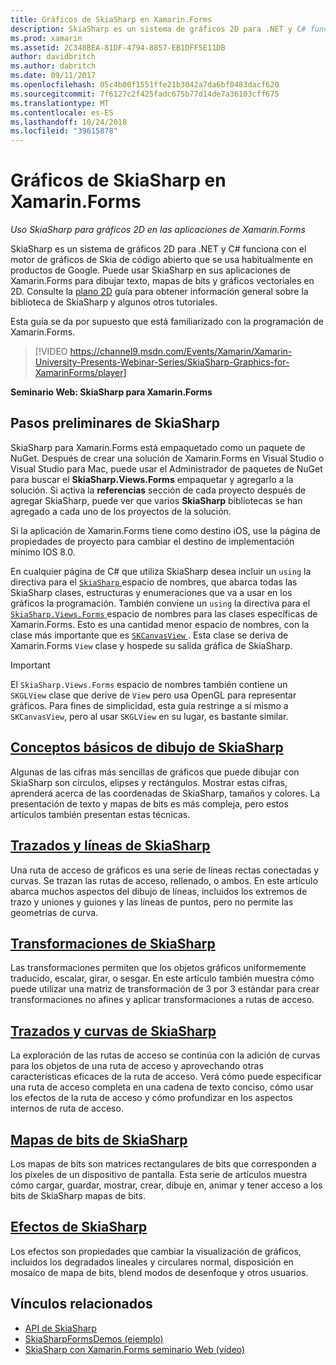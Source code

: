 ```yaml
---
title: Gráficos de SkiaSharp en Xamarin.Forms
description: SkiaSharp es un sistema de gráficos 2D para .NET y C# funciona con el motor de gráficos de Skia de código abierto que se usa habitualmente en productos de Google. Esta guía explica cómo usar SkiaSharp para gráficos 2D en las aplicaciones de Xamarin.Forms.
ms.prod: xamarin
ms.assetid: 2C348BEA-81DF-4794-8857-EB1DFF5E11DB
author: davidbritch
ms.author: dabritch
ms.date: 09/11/2017
ms.openlocfilehash: 05c4b00f1551ffe21b3042a7da6bf0483dacf620
ms.sourcegitcommit: 7f6127c2f425fadc675b77d14de7a36103cff675
ms.translationtype: MT
ms.contentlocale: es-ES
ms.lasthandoff: 10/24/2018
ms.locfileid: "39615878"
---
```

# <a name="skiasharp-graphics-in-xamarinforms"></a>Gráficos de SkiaSharp en Xamarin.Forms

_Uso SkiaSharp para gráficos 2D en las aplicaciones de Xamarin.Forms_

SkiaSharp es un sistema de gráficos 2D para .NET y C# funciona con el motor de gráficos de Skia de código abierto que se usa habitualmente en productos de Google. Puede usar SkiaSharp en sus aplicaciones de Xamarin.Forms para dibujar texto, mapas de bits y gráficos vectoriales en 2D. Consulte la [plano 2D](~/graphics-games/skiasharp/index.md) guía para obtener información general sobre la biblioteca de SkiaSharp y algunos otros tutoriales.

Esta guía se da por supuesto que está familiarizado con la programación de Xamarin.Forms.

> [!VIDEO https://channel9.msdn.com/Events/Xamarin/Xamarin-University-Presents-Webinar-Series/SkiaSharp-Graphics-for-XamarinForms/player]

**Seminario Web: SkiaSharp para Xamarin.Forms**

## <a name="skiasharp-preliminaries"></a>Pasos preliminares de SkiaSharp

SkiaSharp para Xamarin.Forms está empaquetado como un paquete de NuGet. Después de crear una solución de Xamarin.Forms en Visual Studio o Visual Studio para Mac, puede usar el Administrador de paquetes de NuGet para buscar el **SkiaSharp.Views.Forms** empaquetar y agregarlo a la solución. Si activa la **referencias** sección de cada proyecto después de agregar SkiaSharp, puede ver que varios **SkiaSharp** bibliotecas se han agregado a cada uno de los proyectos de la solución.

Si la aplicación de Xamarin.Forms tiene como destino iOS, use la página de propiedades de proyecto para cambiar el destino de implementación mínimo IOS 8.0.

En cualquier página de C# que utiliza SkiaSharp desea incluir un `using` la directiva para el [ `SkiaSharp` ](xref:SkiaSharp) espacio de nombres, que abarca todas las SkiaSharp clases, estructuras y enumeraciones que va a usar en los gráficos la programación. También conviene un `using` la directiva para el [ `SkiaSharp.Views.Forms` ](xref:SkiaSharp.Views.Forms) espacio de nombres para las clases específicas de Xamarin.Forms. Esto es una cantidad menor espacio de nombres, con la clase más importante que es [ `SKCanvasView` ](xref:SkiaSharp.Views.Forms.SKCanvasView). Esta clase se deriva de Xamarin.Forms `View` clase y hospede su salida gráfica de SkiaSharp.

> [!IMPORTANT]
> El `SkiaSharp.Views.Forms` espacio de nombres también contiene un `SKGLView` clase que derive de `View` pero usa OpenGL para representar gráficos. Para fines de simplicidad, esta guía restringe a sí mismo a `SKCanvasView`, pero al usar `SKGLView` en su lugar, es bastante similar.

## <a name="skiasharp-drawing-basicsbasicsindexmd"></a>[Conceptos básicos de dibujo de SkiaSharp](basics/index.md)

Algunas de las cifras más sencillas de gráficos que puede dibujar con SkiaSharp son círculos, elipses y rectángulos. Mostrar estas cifras, aprenderá acerca de las coordenadas de SkiaSharp, tamaños y colores. La presentación de texto y mapas de bits es más compleja, pero estos artículos también presentan estas técnicas.

## <a name="skiasharp-lines-and-pathspathsindexmd"></a>[Trazados y líneas de SkiaSharp](paths/index.md)

Una ruta de acceso de gráficos es una serie de líneas rectas conectadas y curvas. Se trazan las rutas de acceso, rellenado, o ambos. En este artículo abarca muchos aspectos del dibujo de líneas, incluidos los extremos de trazo y uniones y guiones y las líneas de puntos, pero no permite las geometrías de curva.

## <a name="skiasharp-transformstransformsindexmd"></a>[Transformaciones de SkiaSharp](transforms/index.md)

Las transformaciones permiten que los objetos gráficos uniformemente traducido, escalar, girar, o sesgar. En este artículo también muestra cómo puede utilizar una matriz de transformación de 3 por 3 estándar para crear transformaciones no afines y aplicar transformaciones a rutas de acceso.

## <a name="skiasharp-curves-and-pathscurvesindexmd"></a>[Trazados y curvas de SkiaSharp](curves/index.md)

La exploración de las rutas de acceso se continúa con la adición de curvas para los objetos de una ruta de acceso y aprovechando otras características eficaces de la ruta de acceso. Verá cómo puede especificar una ruta de acceso completa en una cadena de texto conciso, cómo usar los efectos de la ruta de acceso y cómo profundizar en los aspectos internos de ruta de acceso.

## <a name="skiasharp-bitmapsbitmapsindexmd"></a>[Mapas de bits de SkiaSharp](bitmaps/index.md)

Los mapas de bits son matrices rectangulares de bits que corresponden a los píxeles de un dispositivo de pantalla. Esta serie de artículos muestra cómo cargar, guardar, mostrar, crear, dibuje en, animar y tener acceso a los bits de SkiaSharp mapas de bits.

## <a name="skiasharp-effectseffectsindexmd"></a>[Efectos de SkiaSharp](effects/index.md)

Los efectos son propiedades que cambiar la visualización de gráficos, incluidos los degradados lineales y circulares normal, disposición en mosaico de mapa de bits, blend modos de desenfoque y otros usuarios.

## <a name="related-links"></a>Vínculos relacionados

- [API de SkiaSharp](https://docs.microsoft.com/dotnet/api/skiasharp)
- [SkiaSharpFormsDemos (ejemplo)](https://developer.xamarin.com/samples/xamarin-forms/SkiaSharpForms/Demos/)
- [SkiaSharp con Xamarin.Forms seminario Web (vídeo)](https://channel9.msdn.com/Events/Xamarin/Xamarin-University-Presents-Webinar-Series/SkiaSharp-Graphics-for-XamarinForms)
